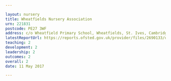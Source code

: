 ```yaml
---

layout: nursery
title: Wheatfields Nursery Association
urn: 221831
postcode: PE27 3WF
address: c/o Wheatfield Primary School, Wheatfields, St. Ives, Cambridgeshire, PE27 3WF
latestReportUrl: https://reports.ofsted.gov.uk/provider/files/2690133/urn/221831.pdf
teaching: 2
development: 2
leadership: 2
outcomes: 2
overall: 2
date: 11 May 2017

---
```

